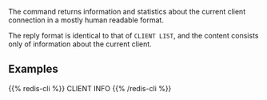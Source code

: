 The command returns information and statistics about the current client connection in a mostly human readable format.

The reply format is identical to that of `CLIENT LIST`, and the content consists only of information about the current client.

## Examples

{{% redis-cli %}}
CLIENT INFO
{{% /redis-cli %}}

